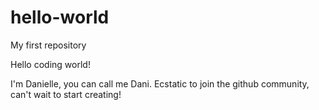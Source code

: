 # hello-world
My first repository

Hello coding world!

I'm Danielle, you can call me Dani.
Ecstatic to join the github community, can't wait to start creating!
